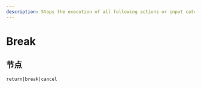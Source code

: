```yaml
---
description: Stops the execution of all following actions or input catchers
---
```


# Break

## 节点

```text
return|break|cancel
```

